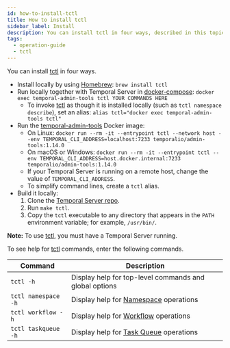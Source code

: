 ```yaml
---
id: how-to-install-tctl
title: How to install tctl
sidebar_label: Install
description: You can install tctl in four ways, described in this topic.
tags:
  - operation-guide
  - tctl
---
```


You can install [tctl](/docs/tctl) in four ways.

- Install locally by using [Homebrew](https://brew.sh/): `brew install tctl`
- Run locally together with Temporal Server in [docker-compose](https://github.com/temporalio/docker-compose): `docker exec temporal-admin-tools tctl YOUR COMMANDS HERE`
  - To invoke [tctl](/docs/tctl) as though it is installed locally (such as `tctl namespace describe`), set an alias: `alias tctl="docker exec temporal-admin-tools tctl"`
- Run the [temporal-admin-tools](https://hub.docker.com/r/temporalio/admin-tools) Docker image:
  - On Linux: `docker run --rm -it --entrypoint tctl --network host --env TEMPORAL_CLI_ADDRESS=localhost:7233 temporalio/admin-tools:1.14.0`
  - On macOS or Windows: `docker run --rm -it --entrypoint tctl --env TEMPORAL_CLI_ADDRESS=host.docker.internal:7233 temporalio/admin-tools:1.14.0`
  - If your Temporal Server is running on a remote host, change the value of `TEMPORAL_CLI_ADDRESS`.
  - To simplify command lines, create a `tctl` alias.
- Build it locally:
  1. Clone the [Temporal Server repo](https://github.com/temporalio/temporal).
  1. Run `make tctl`.
  1. Copy the `tctl` executable to any directory that appears in the `PATH` environment variable; for example, `/usr/bin/`.

**Note:** To use [tctl](/docs/tctl), you must have a Temporal Server running.

To see help for [tctl](/docs/tctl) commands, enter the following commands.

| Command             | Description                                                                   |
| ------------------- | ----------------------------------------------------------------------------- |
| `tctl -h`           | Display help for top-level commands and global options                        |
| `tctl namespace -h` | Display help for [Namespace](/docs/concepts/what-is-a-namespace) operations   |
| `tctl workflow -h`  | Display help for [Workflow](/docs/concepts/what-is-a-workflow) operations     |
| `tctl taskqueue -h` | Display help for [Task Queue](/docs/concepts/what-is-a-task-queue) operations |

